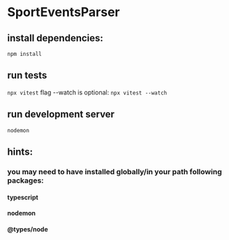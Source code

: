 # SportEventsParser

## install dependencies:
```npm install```

## run tests
```npx vitest``` flag --watch is optional: ```npx vitest --watch```

## run development server
```nodemon```

## hints:
### you may need to have installed globally/in your path following packages:
#### typescript
#### nodemon
#### @types/node
